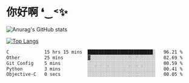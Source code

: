 # 你好啊 ❛‿˂✨

![Anurag's GitHub stats](https://github-readme-stats.vercel.app/api?username=ZombieFly&count_private=true&show_icons=true)

[![Top Langs](https://github-readme-stats.vercel.app/api/top-langs/?username=ZombieFly&layout=compact&count_private=true&hide=Ruby,makefile)](https://github.com/anuraghazra/github-readme-stats)

<!--START_SECTION:waka-->

```txt
C             15 hrs 15 mins  ████████████████████████░   96.21 %
Other         25 mins         ▓░░░░░░░░░░░░░░░░░░░░░░░░   02.69 %
Git Config    5 mins          ░░░░░░░░░░░░░░░░░░░░░░░░░   00.59 %
Python        3 mins          ░░░░░░░░░░░░░░░░░░░░░░░░░   00.41 %
Objective-C   0 secs          ░░░░░░░░░░░░░░░░░░░░░░░░░   00.05 %
```

<!--END_SECTION:waka-->
